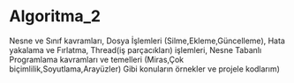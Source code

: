 # Algoritma_2
 Nesne ve Sınıf kavramları, Dosya İşlemleri (Silme,Ekleme,Güncelleme), Hata yakalama ve Fırlatma, Thread(iş parçacıkları) işlemleri, Nesne Tabanlı Programlama kavramları ve temelleri (Miras,Çok biçimlilik,Soyutlama,Arayüzler) Gibi konuların örnekler ve projele kodlarım)
